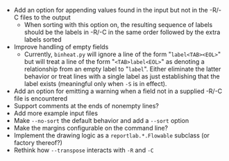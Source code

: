 - Add an option for appending values found in the input but not in the -R/-C
  files to the output
    - When sorting with this option on, the resulting sequence of labels should
      be the labels in -R/-C in the same order followed by the extra labels
      sorted
- Improve handling of empty fields
    - Currently, `binheat.py` will ignore a line of the form "`label<TAB><EOL>`"
      but will treat a line of the form "`<TAB>label<EOL>`" as denoting a
      relationship from an empty label to "`label`".  Either eliminate the
      latter behavior or treat lines with a single label as just establishing
      that the label exists (meaningful only when `-S` is in effect).
- Add an option for emitting a warning when a field not in a supplied -R/-C
  file is encountered
- Support comments at the ends of nonempty lines?
- Add more example input files
- Make `--no-sort` the default behavior and add a `--sort` option
- Make the margins configurable on the command line?
- Implement the drawing logic as a `reportlab.*.Flowable` subclass (or factory
  thereof?)
- Rethink how `--transpose` interacts with `-R` and `-C`
